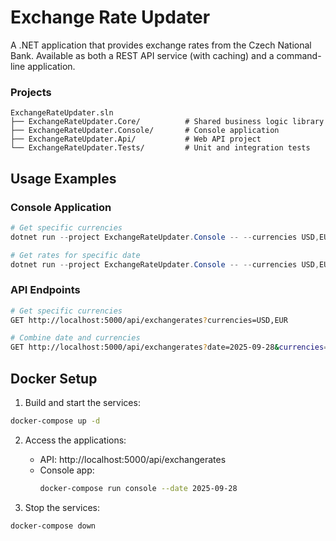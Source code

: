# Exchange Rate Updater

A .NET application that provides exchange rates from the Czech National Bank. Available as both a REST API service (with caching) and a command-line application.


### Projects

```
ExchangeRateUpdater.sln
├── ExchangeRateUpdater.Core/          # Shared business logic library
├── ExchangeRateUpdater.Console/       # Console application
├── ExchangeRateUpdater.Api/           # Web API project  
└── ExchangeRateUpdater.Tests/         # Unit and integration tests
```

## Usage Examples

### Console Application

```powershell
# Get specific currencies
dotnet run --project ExchangeRateUpdater.Console -- --currencies USD,EUR,GBP

# Get rates for specific date
dotnet run --project ExchangeRateUpdater.Console -- --currencies USD,EUR,GBP --date 2025-09-28

```

### API Endpoints

```bash
# Get specific currencies
GET http://localhost:5000/api/exchangerates?currencies=USD,EUR

# Combine date and currencies
GET http://localhost:5000/api/exchangerates?date=2025-09-28&currencies=USD,EUR
```

## Docker Setup

1. Build and start the services:
```bash
docker-compose up -d
```

2. Access the applications:
   - API: http://localhost:5000/api/exchangerates
   - Console app: 
     ```bash
     docker-compose run console --date 2025-09-28
     ```

3. Stop the services:
```bash
docker-compose down
```
